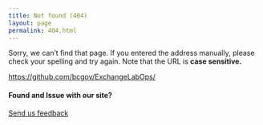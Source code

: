 ```yaml
---
title: Not found (404)
layout: page
permalink: 404.html
---
```


Sorry, we can’t find that page. If you entered the address manually, please check your spelling and try again. Note that the URL is **case sensitive.**

https://github.com/bcgov/ExchangeLabOps/

#### Found and Issue with our site?

[Send us feedback](/feedback)

